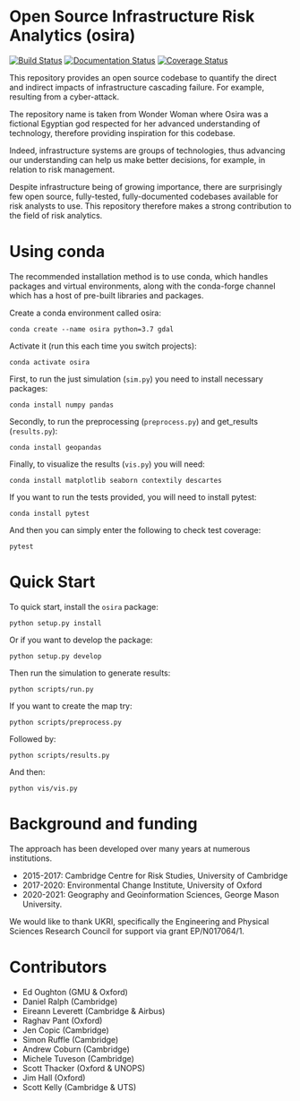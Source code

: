# Open Source Infrastructure Risk Analytics (osira)

[![Build Status](https://travis-ci.com/edwardoughton/osira.svg?branch=main)](https://travis-ci.com/edwardoughton/osira)
[![Documentation Status](https://readthedocs.org/projects/osira/badge/?version=latest)](https://osira.readthedocs.io/en/latest/?badge=latest)
[![Coverage Status](https://coveralls.io/repos/github/edwardoughton/osira/badge.svg?branch=main)](https://coveralls.io/github/edwardoughton/osira?branch=main)


This repository provides an open source codebase to quantify the direct and indirect impacts
of infrastructure cascading failure. For example, resulting from a cyber-attack.

The repository name is taken from Wonder Woman where Osira was a fictional Egyptian god
respected for her advanced understanding of technology, therefore providing inspiration for
this codebase.

Indeed, infrastructure systems are groups of technologies, thus advancing our understanding
can help us make better decisions, for example, in relation to risk management.

Despite infrastructure being of growing importance, there are surprisingly few open source,
fully-tested, fully-documented codebases available for risk analysts to use. This repository
therefore makes a strong contribution to the field of risk analytics.


Using conda
===========

The recommended installation method is to use conda, which handles packages and virtual
environments, along with the conda-forge channel which has a host of pre-built libraries and
packages.

Create a conda environment called osira:

    conda create --name osira python=3.7 gdal

Activate it (run this each time you switch projects):

    conda activate osira

First, to run the just simulation (`sim.py`) you need to install necessary packages:

    conda install numpy pandas

Secondly, to run the preprocessing (`preprocess.py`) and get_results (`results.py`):

    conda install geopandas

Finally, to visualize the results (`vis.py`) you will need:

    conda install matplotlib seaborn contextily descartes

If you want to run the tests provided, you will need to install pytest:

    conda install pytest

And then you can simply enter the following to check test coverage:

    pytest


Quick Start
===========

To quick start, install the `osira` package:

    python setup.py install

Or if you want to develop the package:

    python setup.py develop

Then run the simulation to generate results:

    python scripts/run.py

If you want to create the map try:

    python scripts/preprocess.py

Followed by:

    python scripts/results.py

And then:

    python vis/vis.py


Background and funding
======================

The approach has been developed over many years at numerous institutions.

- 2015-2017: Cambridge Centre for Risk Studies, University of Cambridge
- 2017-2020: Environmental Change Institute, University of Oxford
- 2020-2021: Geography and Geoinformation Sciences, George Mason University.

We would like to thank UKRI, specifically the Engineering and Physical Sciences Research
Council for support via grant EP/N017064/1.


Contributors
============
- Ed Oughton (GMU & Oxford)
- Daniel Ralph (Cambridge)
- Eireann Leverett (Cambridge & Airbus)
- Raghav Pant (Oxford)
- Jen Copic (Cambridge)
- Simon Ruffle (Cambridge)
- Andrew Coburn (Cambridge)
- Michele Tuveson (Cambridge)
- Scott Thacker (Oxford & UNOPS)
- Jim Hall (Oxford)
- Scott Kelly (Cambridge & UTS)
